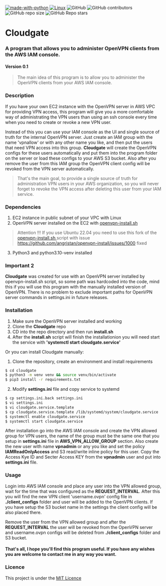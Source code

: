[![made-with-python](https://img.shields.io/badge/Made%20with-Python-1f425f.svg)](https://www.python.org/)
[![Linux](https://svgshare.com/i/Zhy.svg)](https://svgshare.com/i/Zhy.svg)
![GitHub](https://img.shields.io/github/license/ratibor78/cloudgate)
![GitHub contributors](https://img.shields.io/github/contributors/ratibor78/cloudgate)
![GitHub repo size](https://img.shields.io/github/repo-size/ratibor78/cloudgate)
![GitHub Repo stars](https://img.shields.io/github/stars/ratibor78/cloudgate?style=social)

# Cloudgate
### A program that allows you to administer OpenVPN clients from the AWS IAM console. 
#### Version 0.1

> The main idea of this program is to allow you to administer the OpenVPN clients from your AWS IAM console.

### Description

If you have your own EC2 instance with the OpenVPN server in AWS VPC for providing VPN access, this program will give you a more comfortable
way of administrating the VPN users than using an ssh console every time when you need to create or revoke a new VPN user.

Instead of this you can use your IAM console as the UI and single source of truth for the internal OpenVPN server.
Just create an IAM group with the name 'vpnallow' or with any other name you like, and then put the users that need VPN access into this group.
**Cloudgate** will create the OpenVPN configs for these users automatically and put them into the program folder on the server or load these configs
to your AWS S3 bucket. Also after you remove the user from this IAM group the OpenVPN client config will be revoked from the VPN server automatically.

> That's the main goal, to provide a single source of truth for administration VPN users in your AWS organization, so you will never forget to revoke the VPN access after deleting this user from your IAM service.

### Dependencies

1) EC2 instance in public subnet of your VPC with Linux
2) OpenVPN server installed on the EC2 with [openvpn-install.sh ](https://github.com/angristan/openvpn-install)

> Attention !!!
> If you use Ubuntu 22.04 you need to use this fork of the [openvpn-install.sh ](https://github.com/f100024/openvpn-install) script with issue https://github.com/angristan/openvpn-install/issues/1000 fixed 
3) Python3 and python3.10-venv installed

### Important 2
**Cloudgate** was created for use with an OpenVPN server installed by openvpn-install.sh script, so some path was hardcoded into the code, mind this if you 
will use this program with the manually installed version of OpenVPN. There is no problem to exclude important paths for OpenVPN server commands in settings.ini in future releases. 

### Installation

1) Make sure the OpenVPN server installed and working 
2) Clone the **Cloudgate** repo 
3) CD into the repo directory and then run **install.sh**
4) After the **install.sh** script will finish the installationion you will need start the service with **'systemctl start cloudgate.service'**

Or you can install Cloudgate manually:

1) Clone the repository, create an environment and install requirements
```sh
$ cd cloudgate
$ python3 -m venv venv && source venv/bin/activate
$ pip3 install -r requirements.txt
```
2) Modify **settings.ini** file and copy service to systemd
```sh
$ cp settings.ini.back settings.ini
$ vi settings.ini
$ vi cloudgate.service.template
$ cp cloudgate.service.template /lib/systemd/system/cloudgate.service
$ systemctl enable cloudgate.service
$ systemctl start cloudgate.service
```
After installation go into the AWS IAM console and create the VPN allowed group for VPN users, the name of the group must be the same one that you setup in **settings.ini** file in **AWS_VPN_ALLOW_GROUP** section. 
Also create the new user with name **vpnadmin** or any you like and set the policy **IAMReadOnlyAccess** and S3 read/write inline policy for this user. Copy the Access Kye ID and Secter Access KEY from the **vpnadmin** user and put into **settings.ini** file. 

### Usage

Login into AWS IAM console and place any user into the VPN allowed group, wait for the time that was configured as the **REQUEST_INTERVAL**. After this you will find the new VPN client 'username.ovpn' config file in **./client_configs** folder and user will be added to the OpenVPN clients. If you have setup the S3 bucket name in the settings the client config will be also placed there. 

Remove the user from the VPN allowed group and after the **REQUEST_INTERVAL** the user will be revoked from the OpenVPN server and username.ovpn configs will be deleted from **./client_configs** folder and S3 bucket. 

#### That's all, I hope you'll find this program useful. If you have any wishes you are welcome to contact me in any way you want. 

### Licence

This project is under the [MIT Licence](https://raw.githubusercontent.com/Angristan/openvpn-install/master/LICENSE)

